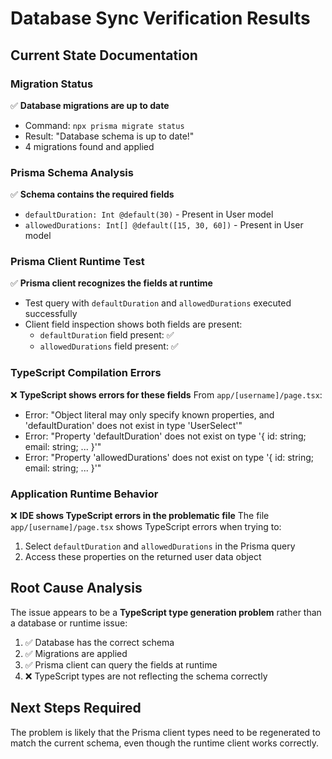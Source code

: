 # Database Sync Verification Results

## Current State Documentation

### Migration Status
✅ **Database migrations are up to date**
- Command: `npx prisma migrate status`
- Result: "Database schema is up to date!" 
- 4 migrations found and applied

### Prisma Schema Analysis
✅ **Schema contains the required fields**
- `defaultDuration: Int @default(30)` - Present in User model
- `allowedDurations: Int[] @default([15, 30, 60])` - Present in User model

### Prisma Client Runtime Test
✅ **Prisma client recognizes the fields at runtime**
- Test query with `defaultDuration` and `allowedDurations` executed successfully
- Client field inspection shows both fields are present:
  - `defaultDuration` field present: ✅
  - `allowedDurations` field present: ✅

### TypeScript Compilation Errors
❌ **TypeScript shows errors for these fields**
From `app/[username]/page.tsx`:
- Error: "Object literal may only specify known properties, and 'defaultDuration' does not exist in type 'UserSelect<DefaultArgs>'"
- Error: "Property 'defaultDuration' does not exist on type '{ id: string; email: string; ... }'"
- Error: "Property 'allowedDurations' does not exist on type '{ id: string; email: string; ... }'"

### Application Runtime Behavior
❌ **IDE shows TypeScript errors in the problematic file**
The file `app/[username]/page.tsx` shows TypeScript errors when trying to:
1. Select `defaultDuration` and `allowedDurations` in the Prisma query
2. Access these properties on the returned user data object

## Root Cause Analysis
The issue appears to be a **TypeScript type generation problem** rather than a database or runtime issue:

1. ✅ Database has the correct schema
2. ✅ Migrations are applied
3. ✅ Prisma client can query the fields at runtime
4. ❌ TypeScript types are not reflecting the schema correctly

## Next Steps Required
The problem is likely that the Prisma client types need to be regenerated to match the current schema, even though the runtime client works correctly.